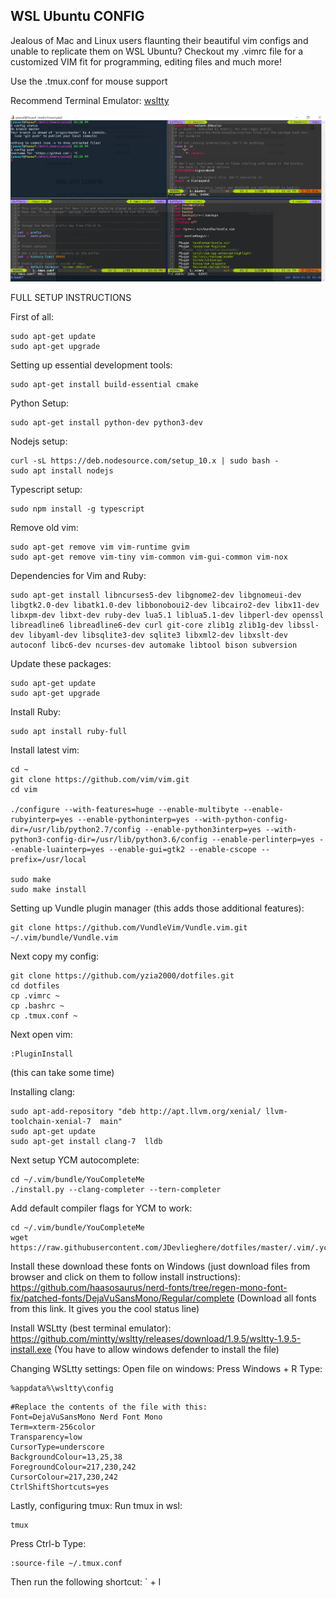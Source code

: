 WSL Ubuntu CONFIG
-------------------------

Jealous of Mac and Linux users flaunting their beautiful vim configs and unable to replicate them on
WSL Ubuntu? Checkout my .vimrc file for a customized VIM fit for programming, editing files
and much more!

Use the .tmux.conf for mouse support

Recommend Terminal Emulator: [wsltty](https://github.com/mintty/wsltty)

![alt text](https://github.com/yzia2000/dotfiles/blob/master/WSL_m.jpg)


FULL SETUP INSTRUCTIONS

First of all:
```
sudo apt-get update
sudo apt-get upgrade
```

Setting up essential development tools:
```
sudo apt-get install build-essential cmake
```

Python Setup:
```
sudo apt-get install python-dev python3-dev
```

Nodejs setup:
```
curl -sL https://deb.nodesource.com/setup_10.x | sudo bash -
sudo apt install nodejs
```

Typescript setup:
```
sudo npm install -g typescript
```

Remove old vim:
```
sudo apt-get remove vim vim-runtime gvim
sudo apt-get remove vim-tiny vim-common vim-gui-common vim-nox
```

Dependencies for Vim and Ruby:
```
sudo apt-get install libncurses5-dev libgnome2-dev libgnomeui-dev libgtk2.0-dev libatk1.0-dev libbonoboui2-dev libcairo2-dev libx11-dev libxpm-dev libxt-dev ruby-dev lua5.1 liblua5.1-dev libperl-dev openssl libreadline6 libreadline6-dev curl git-core zlib1g zlib1g-dev libssl-dev libyaml-dev libsqlite3-dev sqlite3 libxml2-dev libxslt-dev autoconf libc6-dev ncurses-dev automake libtool bison subversion
```

Update these packages:
```
sudo apt-get update
sudo apt-get upgrade
```

Install Ruby:
```
sudo apt install ruby-full
```

Install latest vim:
```
cd ~
git clone https://github.com/vim/vim.git
cd vim

./configure --with-features=huge --enable-multibyte --enable-rubyinterp=yes --enable-pythoninterp=yes --with-python-config-dir=/usr/lib/python2.7/config --enable-python3interp=yes --with-python3-config-dir=/usr/lib/python3.6/config --enable-perlinterp=yes --enable-luainterp=yes --enable-gui=gtk2 --enable-cscope --prefix=/usr/local

sudo make
sudo make install
```



Setting up Vundle plugin manager (this adds those additional features):
```
git clone https://github.com/VundleVim/Vundle.vim.git ~/.vim/bundle/Vundle.vim
```

Next copy my config:
```
git clone https://github.com/yzia2000/dotfiles.git
cd dotfiles
cp .vimrc ~
cp .bashrc ~
cp .tmux.conf ~
```

Next open vim:
```
:PluginInstall
```
(this can take some time)

Installing clang:
```
sudo apt-add-repository "deb http://apt.llvm.org/xenial/ llvm-toolchain-xenial-7  main"
sudo apt-get update
sudo apt-get install clang-7  lldb
```

Next setup YCM autocomplete:
```
cd ~/.vim/bundle/YouCompleteMe 
./install.py --clang-completer --tern-completer
```

Add default compiler flags for YCM to work:
```
cd ~/.vim/bundle/YouCompleteMe 
wget https://raw.githubusercontent.com/JDevlieghere/dotfiles/master/.vim/.ycm_extra_conf.py
```

Install these download these fonts on Windows (just download files from browser and click on them to follow install instructions):
https://github.com/haasosaurus/nerd-fonts/tree/regen-mono-font-fix/patched-fonts/DejaVuSansMono/Regular/complete
(Download all fonts from this link. It gives you the cool status line) 

Install WSLtty (best terminal emulator):
https://github.com/mintty/wsltty/releases/download/1.9.5/wsltty-1.9.5-install.exe
(You have to allow windows defender to install the file)

Changing WSLtty settings:
Open file on windows:
Press Windows + R
Type:
```
%appdata%\wsltty\config
```

```
#Replace the contents of the file with this:
Font=DejaVuSansMono Nerd Font Mono
Term=xterm-256color
Transparency=low
CursorType=underscore
BackgroundColour=13,25,38
ForegroundColour=217,230,242
CursorColour=217,230,242
CtrlShiftShortcuts=yes
```


Lastly, configuring tmux:
Run tmux in wsl:
```
tmux
```
Press Ctrl-b
Type: 
```
:source-file ~/.tmux.conf
```

Then run the following shortcut: ` + I
